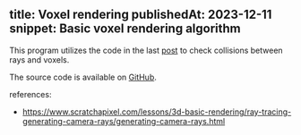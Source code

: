 title: Voxel rendering
publishedAt: 2023-12-11
snippet: Basic voxel rendering algorithm
---

<canvas id="ctx" class="full-width" height="400"></canvas>
<script src="js/3d/vra/main.js" type="module"></script>

This program utilizes the code in the last [post](../vta) to check collisions between rays and voxels.

The source code is available on [GitHub](https://github.com/mberehulka/mberehulka/blob/main/public/js/3d/vra/main.js).

references:
  - <https://www.scratchapixel.com/lessons/3d-basic-rendering/ray-tracing-generating-camera-rays/generating-camera-rays.html>